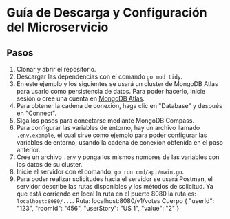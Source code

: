 # Guía de Descarga y Configuración del Microservicio

## Pasos

1. Clonar y abrir el repositorio.
2. Descargar las dependencias con el comando `go mod tidy`.
3. En este ejemplo y los siguientes se usará un cluster de MongoDB Atlas para usarlo como persistencia de datos. Para poder hacerlo, inicie sesión o cree una cuenta en [MongoDB Atlas](https://account.mongodb.com/account/login?n=https%3A%2F%2Fcloud.mongodb.com%2Fv2&nextHash=%23clusters&signedOut=true).
4. Para obtener la cadena de conexión, haga clic en "Database" y después en "Connect".
5. Siga los pasos para conectarse mediante MongoDB Compass.
6. Para configurar las variables de entorno, hay un archivo llamado `.env.example`, el cual sirve como ejemplo para poder configurar las variables de entorno, usando la cadena de conexión obtenida en el paso anterior.
7. Cree un archivo `.env` y ponga los mismos nombres de las variables con los datos de su cluster.
8. Inicie el servidor con el comando: `go run cmd/api/main.go`.
9. Para poder realizar solicitudes hacia el servidor se usará Postman, el servidor describe las rutas disponibles y los métodos de solicitud. Ya que está corriendo en local la ruta en el puerto 8080 la ruta es: `localhost:8080/...`.
Ruta: localhost:8080/v1/votes
Cuerpo
{
    "userId": "123",
    "roomId": "456",
    "userStory": "US 1",
    "value": "2"
}
